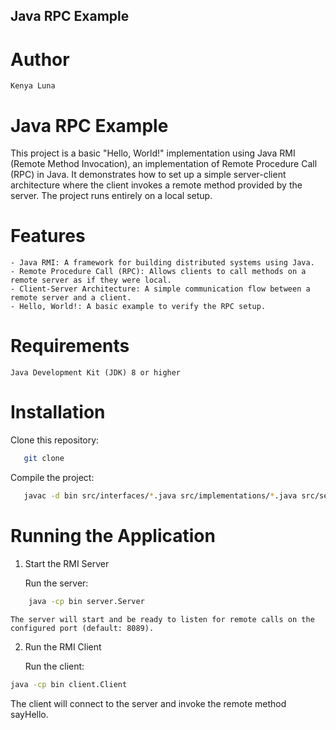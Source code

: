 ## Java RPC Example
# Author

    Kenya Luna

# Java RPC Example

This project is a basic "Hello, World!" implementation using Java RMI (Remote Method Invocation), an implementation of Remote Procedure Call (RPC) in Java. It demonstrates how to set up a simple server-client architecture where the client invokes a remote method provided by the server. The project runs entirely on a local setup.

# Features

    - Java RMI: A framework for building distributed systems using Java.
    - Remote Procedure Call (RPC): Allows clients to call methods on a remote server as if they were local.
    - Client-Server Architecture: A simple communication flow between a remote server and a client.
    - Hello, World!: A basic example to verify the RPC setup.

# Requirements

    Java Development Kit (JDK) 8 or higher

# Installation
Clone this repository:
```bash
   git clone 
```
Compile the project:
```bash
   javac -d bin src/interfaces/*.java src/implementations/*.java src/server/*.java src/client/*.java
```

# Running the Application
1. Start the RMI Server

    Run the server:
```bash
    java -cp bin server.Server
```
    The server will start and be ready to listen for remote calls on the configured port (default: 8089).

2. Run the RMI Client

    Run the client:
```bash
java -cp bin client.Client
```
The client will connect to the server and invoke the remote method sayHello.
